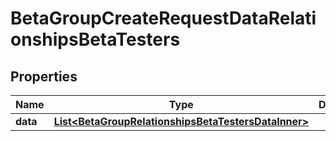 

# BetaGroupCreateRequestDataRelationshipsBetaTesters


## Properties

| Name | Type | Description | Notes |
|------------ | ------------- | ------------- | -------------|
|**data** | [**List&lt;BetaGroupRelationshipsBetaTestersDataInner&gt;**](BetaGroupRelationshipsBetaTestersDataInner.md) |  |  [optional] |



